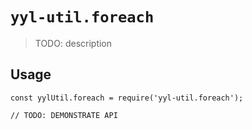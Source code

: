 # `yyl-util.foreach`

> TODO: description

## Usage

```
const yylUtil.foreach = require('yyl-util.foreach');

// TODO: DEMONSTRATE API
```

